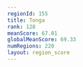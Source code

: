 ```yaml
---
regionId: 155
title: Tonga
rank: 128
meanScore: 67.01
globalMeanScore: 69.33
numRegions: 220
layout: region_score
---
```

